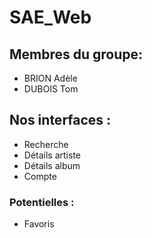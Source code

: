 # SAE_Web

## Membres du groupe:
- BRION Adèle
- DUBOIS Tom


## Nos interfaces :

- Recherche
- Détails artiste
- Détails album
- Compte

### Potentielles :

- Favoris